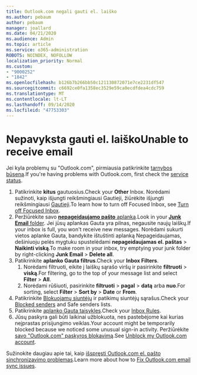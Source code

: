 ```yaml
---
title: Outlook.com negali gauti el. laiško
ms.author: pebaum
author: pebaum
manager: joallard
ms.date: 04/21/2020
ms.audience: Admin
ms.topic: article
ms.service: o365-administration
ROBOTS: NOINDEX, NOFOLLOW
localization_priority: Normal
ms.custom:
- "9000252"
- "1842"
ms.openlocfilehash: b126b7b266bb50c121130872071e7ce2231df547
ms.sourcegitcommit: c6692ce0fa1358ec3529e59ca0ecdfdea4cdc759
ms.translationtype: MT
ms.contentlocale: lt-LT
ms.lasthandoff: 09/14/2020
ms.locfileid: "47753303"
---
```

# <a name="unable-to-receive-email"></a><span data-ttu-id="61035-102">Nepavyksta gauti el. laiško</span><span class="sxs-lookup"><span data-stu-id="61035-102">Unable to receive email</span></span>

<span data-ttu-id="61035-103">Jei kyla problemų su "Outlook.com", pirmiausia patikrinkite [tarnybos būseną](https://go.microsoft.com/fwlink/p/?linkid=837482).</span><span class="sxs-lookup"><span data-stu-id="61035-103">If you're having problems with Outlook.com, first check the [service status](https://go.microsoft.com/fwlink/p/?linkid=837482).</span></span>

1. <span data-ttu-id="61035-104">Patikrinkite **kitus** gautuosius.</span><span class="sxs-lookup"><span data-stu-id="61035-104">Check your **Other** Inbox.</span></span> <span data-ttu-id="61035-105">Norėdami sužinoti, kaip išjungti reikšmingiausi Gautieji, žiūrėkite išjungti reikšmingiausi [Gautieji](https://support.office.com/article/f714d94d-9e63-4217-9ccb-6cb2986aa1b2).</span><span class="sxs-lookup"><span data-stu-id="61035-105">To learn how to turn off Focused Inbox, see [Turn off Focused Inbox](https://support.office.com/article/f714d94d-9e63-4217-9ccb-6cb2986aa1b2).</span></span> 
2. <span data-ttu-id="61035-106">Peržiūrėkite savo [ **nepageidaujamo pašto** aplanką](https://outlook.live.com/mail/junkemail).</span><span class="sxs-lookup"><span data-stu-id="61035-106">Look in your [**Junk Email** folder](https://outlook.live.com/mail/junkemail).</span></span> <span data-ttu-id="61035-107">Jei jūsų aplankas Gauta yra pilnas, negausite naujų laiškų.</span><span class="sxs-lookup"><span data-stu-id="61035-107">If your inbox is full, you won't receive new messages.</span></span> <span data-ttu-id="61035-108">Norėdami sukurti vietos aplanke Gauta, bandykite ištuštinti aplanką Nepageidaujamas, dešiniuoju pelės mygtuku spustelėdami **nepageidaujamas el. paštas**  >  **Naikinti viską**.</span><span class="sxs-lookup"><span data-stu-id="61035-108">To make room in your inbox, try emptying your junk folder by right-clicking **Junk Email** > **Delete all**.</span></span>
3. <span data-ttu-id="61035-109">Patikrinkite **aplanko Gauta filtrus**.</span><span class="sxs-lookup"><span data-stu-id="61035-109">Check your **Inbox Filters**.</span></span> 
    1. <span data-ttu-id="61035-110">Norėdami filtruoti, eikite į laiškų sąrašo viršų ir pasirinkite **filtruoti**  >  **viską**.</span><span class="sxs-lookup"><span data-stu-id="61035-110">For filtering, go to the top of your message list and select **Filter** > **All**.</span></span>
    2. <span data-ttu-id="61035-111">Norėdami rūšiuoti, pasirinkite **filtruoti**  >  **pagal**  >  **datą** arba **nuo**.</span><span class="sxs-lookup"><span data-stu-id="61035-111">For sorting, select **Filter** > **Sort by** > **Date** or **From**.</span></span>
4. <span data-ttu-id="61035-112">Patikrinkite [Blokuojamų siuntėjų](https://outlook.live.com/mail/options/mail/junkEmail) ir patikimų siuntėjų sąrašus.</span><span class="sxs-lookup"><span data-stu-id="61035-112">Check your [Blocked senders](https://outlook.live.com/mail/options/mail/junkEmail) and Safe senders lists.</span></span>
5. <span data-ttu-id="61035-113">Patikrinkite [aplanko Gauta taisykles](https://outlook.live.com/mail/options/mail/rules).</span><span class="sxs-lookup"><span data-stu-id="61035-113">Check your [Inbox Rules](https://outlook.live.com/mail/options/mail/rules).</span></span>
6. <span data-ttu-id="61035-114">Jūsų paskyra gali būti laikinai užblokuota, nes pastebėjome kai kurias neįprastas prisijungimo veiklas.</span><span class="sxs-lookup"><span data-stu-id="61035-114">Your account might be temporarily blocked because we noticed some unusual sign-in activity.</span></span> <span data-ttu-id="61035-115">Peržiūrėkite [savo "Outlook.com" paskyros blokavimą](https://support.office.com/article/f4ad2701-d166-4d8b-8a6a-9af2a1f8a4c4).</span><span class="sxs-lookup"><span data-stu-id="61035-115">See [Unblock my Outlook.com account](https://support.office.com/article/f4ad2701-d166-4d8b-8a6a-9af2a1f8a4c4).</span></span>

<span data-ttu-id="61035-116">Sužinokite daugiau apie tai, kaip [išspręsti Outlook.com el. pašto sinchronizavimo problemas](https://support.office.com/article/d39e3341-8d79-4bf1-b3c7-ded602233642).</span><span class="sxs-lookup"><span data-stu-id="61035-116">Learn more about how to [Fix Outlook.com email sync issues](https://support.office.com/article/d39e3341-8d79-4bf1-b3c7-ded602233642).</span></span>